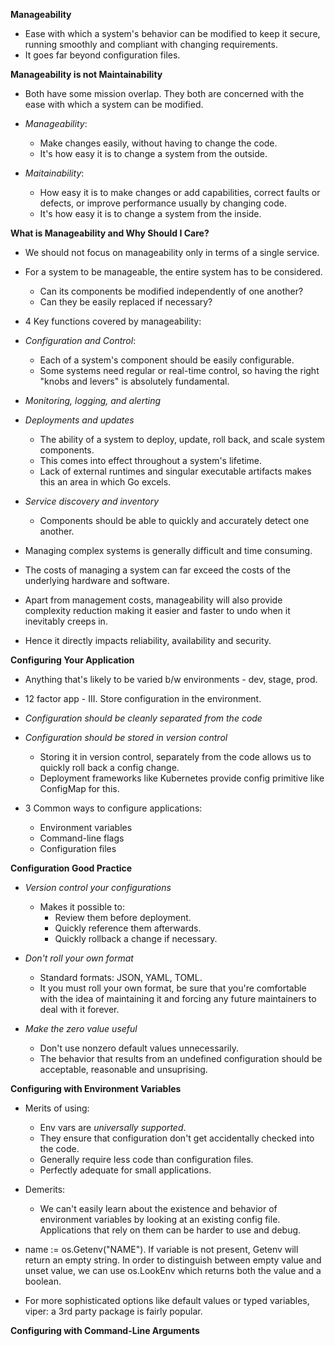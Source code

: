 **Manageability**
* Ease with which a system's behavior can be modified to keep it secure, running smoothly and compliant with changing requirements.
* It goes far beyond configuration files.

**Manageability is not Maintainability**
* Both have some mission overlap. They both are concerned with the ease with which a system can be modified.

* *Manageability*:
    * Make changes easily, without having to change the code.
    * It's how easy it is to change a system from the outside.

* *Maitainability*:
    * How easy it is to make changes or add capabilities, correct faults or defects, or improve performance usually by changing code.
    * It's how easy it is to change a system from the inside.

**What is Manageability and Why Should I Care?**
* We should not focus on manageability only in terms of a single service.
* For a system to be manageable, the entire system has to be considered.
    * Can its components be modified independently of one another?
    * Can they be easily replaced if necessary?

* 4 Key functions covered by manageability: 

* *Configuration and Control*:
    * Each of a system's component should be easily configurable.
    * Some systems need regular or real-time control, so having the right "knobs and levers" is absolutely fundamental.

* *Monitoring, logging, and alerting*

* *Deployments and updates*
    * The ability of a system to deploy, update, roll back, and scale system components.
    * This comes into effect throughout a system's lifetime.
    * Lack of external runtimes and singular executable artifacts makes this an area in which Go excels.

* *Service discovery and inventory*
    * Components should be able to quickly and accurately detect one another.

* Managing complex systems is generally difficult and time consuming.
* The costs of managing a system can far exceed the costs of the underlying hardware and software.
* Apart from management costs, manageability will also provide complexity reduction making it easier and faster to undo when it inevitably creeps in.
* Hence it directly impacts reliability, availability and security.

**Configuring Your Application**
* Anything that's likely to be varied b/w environments - dev, stage, prod.
* 12 factor app - III. Store configuration in the environment.

* *Configuration should be cleanly separated from the code*

* *Configuration should be stored in version control*
    * Storing it in version control, separately from the code allows us to quickly roll back a config change.
    * Deployment frameworks like Kubernetes provide config primitive like ConfigMap for this.

* 3 Common ways to configure applications:
    * Environment variables
    * Command-line flags
    * Configuration files

**Configuration Good Practice**
* *Version control your configurations*
    * Makes it possible to:
        * Review them before deployment.
        * Quickly reference them afterwards.
        * Quickly rollback a change if necessary. 

* *Don't roll your own format*
    * Standard formats: JSON, YAML, TOML.
    * It you must roll your own format, be sure that you're comfortable with the idea of maintaining it and forcing any future maintainers to deal with it forever.

* *Make the zero value useful*
    * Don't use nonzero default values unnecessarily.
    * The behavior that results from an undefined configuration should be acceptable, reasonable and unsuprising.

**Configuring with Environment Variables**
* Merits of using:
    * Env vars are *universally supported*.
    * They ensure that configuration don't get accidentally checked into the code.
    * Generally require less code than configuration files.
    * Perfectly adequate for small applications.

* Demerits:
    * We can't easily learn about the existence and behavior of environment variables by looking at an existing config file. Applications that rely on them can be harder to use and debug.

* name := os.Getenv("NAME"). If variable is not present, Getenv will return an empty string. In order to distinguish between empty value and unset value, we can use os.LookEnv which returns both the value and a boolean.

* For more sophisticated options like default values or typed variables, viper: a 3rd party package is fairly popular. 

**Configuring with Command-Line Arguments**